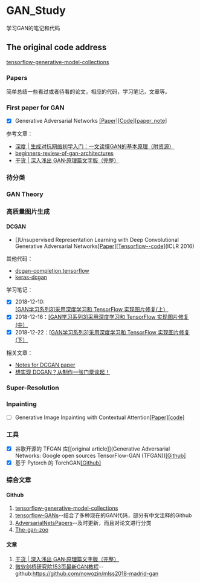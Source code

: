 # GAN_Study
学习GAN的笔记和代码



## The original code address

[tensorflow-generative-model-collections](https://github.com/hwalsuklee/tensorflow-generative-model-collections)



### Papers

简单总结一些看过或者待看的论文，相应的代码，学习笔记，文章等。

### First paper for GAN

- [x] Generative Adversarial Networks [[Paper]](https://arxiv.org/abs/1406.2661)[[Code]](https://github.com/goodfeli/adversarial)[[paper_note]](https://mp.weixin.qq.com/s?__biz=MzU5MDY5OTI5MA==&mid=2247483732&idx=1&sn=99cb91edf6fb6da3c7d62132c40b0f62&chksm=fe3b0f21c94c8637a8335998c3fc9d0adf1ac7dea332c2bd45e63707eac6acad8d84c1b3d16d&token=985117826&lang=zh_CN#rd)


参考文章：

- [深度 | 生成对抗网络初学入门：一文读懂GAN的基本原理（附资源）](https://mp.weixin.qq.com/s?__biz=MzA3MzI4MjgzMw==&mid=2650730721&idx=2&sn=95b97b80188f507c409f4c72bd0a2767&chksm=871b349fb06cbd891771f72d77563f77986afc9b144f42c8232db44c7c56c1d2bc019458c4e4&scene=21#wechat_redirect)
- [beginners-review-of-gan-architectures](https://sigmoidal.io/beginners-review-of-gan-architectures/)
- [干货 | 深入浅出 GAN·原理篇文字版（完整）](https://mp.weixin.qq.com/s/dVDDMXS6RA_NWc4EpLQJdw)


### 待分类




### GAN Theory


### 高质量图片生成

#### DCGAN

- []Unsupervised Representation Learning with Deep Convolutional Generative Adversarial Networks[[Paper]](https://arxiv.org/abs/1511.06434)[[Tensorflow--code]](https://github.com/carpedm20/DCGAN-tensorflow)(ICLR 2016)

其他代码：

- [dcgan-completion.tensorflow](https://github.com/bamos/dcgan-completion.tensorflow)
- [keras-dcgan](https://github.com/jacobgil/keras-dcgan)

学习笔记：

- [x] 2018-12-10:  [[GAN学习系列3]采用深度学习和 TensorFlow 实现图片修复(上）](https://mp.weixin.qq.com/s/S_uiSe74Ti6N_u4Y5Fd6Fw)
- [x] 2018-12-16：[[GAN学习系列3]采用深度学习和 TensorFlow 实现图片修复(中）](https://mp.weixin.qq.com/s/nYDZA75JcfsADYyNdXjmJQ)
- [x] 2018-12-22：[[GAN学习系列3]采用深度学习和 TensorFlow 实现图片修复(下）](https://mp.weixin.qq.com/s/1Q39H4bA_2k3e4ry5zSQZQ)

相关文章：

- [Notes for DCGAN paper](https://gist.github.com/shagunsodhani/aa79796c70565e3761e86d0f932a3de5)
- [想实现 DCGAN？从制作一张门票谈起！](https://www.jiqizhixin.com/articles/2018-01-16-4)


### Super-Resolution


### Inpainting

- [ ] Generative Image Inpainting with Contextual Attention[[Paper]](https://arxiv.org/abs/1801.07892)[[code]](https://github.com/JiahuiYu/generative_inpainting)



### 工具

- [x] 谷歌开源的 TFGAN 库[[original article]](Generative Adversarial Networks: Google open sources TensorFlow-GAN (TFGAN))[[Github]](https://github.com/tensorflow/models/tree/master/research/gan)
- [x] 基于 Pytorch 的 TorchGAN[[Github]](https://github.com/torchgan/torchgan)

### 综合文章

#### Github

1. [tensorflow-generative-model-collections](https://github.com/hwalsuklee/tensorflow-generative-model-collections)
2. [tensorflow-GANs](https://github.com/TwistedW/tensorflow-GANs)--结合了多种现在的GAN代码，部分有中文注释的Github
3. [AdversarialNetsPapers](https://github.com/zhangqianhui/AdversarialNetsPapers)--及时更新，而且对论文进行分类
4. [The-gan-zoo](https://github.com/hindupuravinash/the-gan-zoo)

#### 文章

1. [干货 | 深入浅出 GAN·原理篇文字版（完整）](https://mp.weixin.qq.com/s/dVDDMXS6RA_NWc4EpLQJdw)
2. [微软剑桥研究院153页最新GAN教程](https://mp.weixin.qq.com/s/zHyB3Hor7OrvTKkLN_M7_Q)--github:https://github.com/nowozin/mlss2018-madrid-gan


